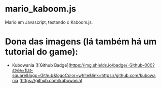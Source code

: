 # mario_kaboom.js
Mario em Javascript, testando o Kaboom.js.

# Dona das imagens (lá também há um tutorial do game):
* Kubowania [![Github Badge](https://img.shields.io/badge/-Github-000?style=flat-square&logo=Github&logoColor=white&link=https://github.com/kubowania (https://github.com/kubowania)
